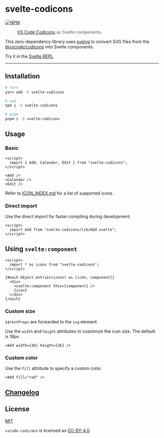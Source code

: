 # svelte-codicons

[![NPM][npm]][npm-url]

> [VS Code Codicons](https://github.com/microsoft/vscode-codicons) as Svelte components.

This zero-dependency library uses [svelvg](https://github.com/metonym/svelvg) to convert SVG files from the [@vscode/codicons](https://www.npmjs.com/package/@vscode/codicons) into Svelte components.

<!-- REPO_URL -->

Try it in the [Svelte REPL](https://svelte.dev/repl/f47568d489c34e8892da08273368744e).

---

<!-- TOC -->

## Installation

```bash
# Yarn
yarn add -D svelte-codicons

# npm
npm i -D svelte-codicons

# pnpm
pnpm i -D svelte-codicons

```

## Usage

### Basic

```svelte
<script>
  import { Add, Calendar, Edit } from "svelte-codicons";
</script>

<Add />
<Calendar />
<Edit />
```

Refer to [ICON_INDEX.md](ICON_INDEX.md) for a list of supported icons.

### Direct import

Use the direct import for faster compiling during development.

```svelte no-eval
<script>
  import Add from "svelte-codicons/lib/Add.svelte";
</script>
```

## Using `svelte:component`

```svelte
<script>
  import * as icons from "svelte-codicons";
</script>

{#each Object.entries(icons) as [icon, component]}
  <div>
    <svelte:component this={component} />
    {icon}
  </div>
{/each}
```

### Custom size

`$$restProps` are forwarded to the `svg` element.

Use the `width` and `height` attributes to customize the icon size. The default is 16px.

```svelte
<Add width={36} height={36} />
```

### Custom color

Use the `fill` attribute to specify a custom color.

```svelte
<Add fill="red" />
```

## [Changelog](CHANGELOG.md)

## License

[MIT](LICENSE)

`vscode-codicons` is licensed as [CC-BY-4.0](https://github.com/microsoft/vscode-codicons/blob/main/LICENSE).

[npm]: https://img.shields.io/npm/v/svelte-codicons.svg?color=%230066B8&style=for-the-badge
[npm-url]: https://npmjs.com/package/svelte-codicons
